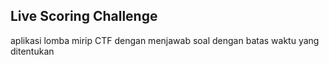 ## Live Scoring Challenge
aplikasi lomba mirip CTF dengan menjawab soal dengan batas waktu yang ditentukan